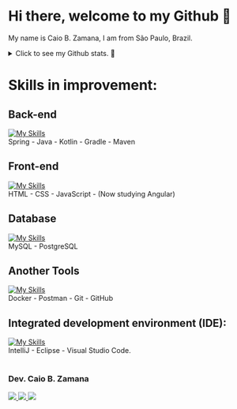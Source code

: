 
<!--
//Paleta de cores azul saúde
https://color.adobe.com/pt/search?q=azul%20sa%C3%BAde

//gráfico de commit
https://ashutosh00710.github.io/github-readme-activity-graph/

### Hi there 👋


Here are some ideas to get you started:

- 🔭 I’m currently working on ...
- 🌱 I’m currently learning ...
- 👯 I’m looking to collaborate on ...
- 🤔 I’m looking for help with ...
- 💬 Ask me about ...
- 📫 How to reach me: ...
- 😄 Pronouns: ...
- ⚡ Fun fact: ...
-->

  
<!-- <img width=100% src="https://capsule-render.vercel.app/api?type=waving&color=0487D9&height=120&section=header"/> -->

# Hi there, welcome to my Github 👋 

My name is Caio B. Zamana, I am from São Paulo, Brazil.<br>


<!-- [![Typing SVG](https://readme-typing-svg.herokuapp.com/?color=0487D9&size=35&center=true&vCenter=true&width=1000&lines=HELLO,+my+name+is+Caio+Bello,+from+Brasil-SP;Welcome+to+my+Github's+profile!+:%29)](https://git.io/typing-svg) -->


<details>

  <summary>Click to see my Github stats. 🔭</summary>
   <br>
   
<div align="center">  
  <img width="49%" height="195px" src="https://github-readme-stats.vercel.app/api?username=caiobello&show_icons=true" alt="Caio Zamana github stats" /> 
  <img width="44%" height="195px" src="https://github-readme-stats.vercel.app/api/top-langs/?username=caiobello&layout=compact" />
</div>


</details>


<!-- https://skillicons.dev/ -->
<!--Icons: https://github.com/tandpfun/skill-icons#readme -->
# Skills in improvement:
<!--[![My Skills](https://skillicons.dev/icons?i=java,kotlin,spring,postman,git,github,gradle,maven,mysql,docker,html,css,js,angular&theme=light)](https://github.com/caiobello/)-->
<!-- Java, Kotlin, Spring, Postman, Git, Github, Gradle, Maven, MySql, Docker, Html, CSS, JavaScrpit, and now studying Angular. -->
 ## Back-end
 [![My Skills](https://skillicons.dev/icons?i=spring,java,kotlin,gradle,maven&theme=light)](https://github.com/caiobello/)<br>
Spring - Java - Kotlin - Gradle - Maven

## Front-end
[![My Skills](https://skillicons.dev/icons?i=html,css,js,angular&theme=light)](https://github.com/caiobello/)<br>
HTML - CSS - JavaScript - (Now studying Angular)

## Database
[![My Skills](https://skillicons.dev/icons?i=mysql,postgres&theme=light)](https://github.com/caiobello/)<br>
MySQL - PostgreSQL	

## Another Tools
[![My Skills](https://skillicons.dev/icons?i=docker,postman,git,github&theme=light)](https://github.com/caiobello/)<br>
Docker - Postman - Git - GitHub

## Integrated development environment (IDE):
[![My Skills](https://skillicons.dev/icons?i=idea,eclipse,vscode&theme=light)](https://github.com/caiobello/)<br>
IntelliJ - Eclipse - Visual Studio Code.
<br>

<!--### Another tools:
MySql WorkBench, Oracle Virtual Box, XAMPP, Linux Ubuntu, Windows.
<br>
# -->

<!-- https://github.com/iuricode/readme-template/blob/main/badges/badges.md -->
#
### Dev. Caio B. Zamana
  <a href="https://www.linkedin.com/in/desenvolvedorcaiobello/" target="_blank"><img src="https://img.shields.io/badge/-LinkedIn-%230077B5?style=for-the-badge&logo=linkedin&logoColor=white" target="_blank">
  <a href="https://api.whatsapp.com/send?phone=55048991477921" target="_blank"><img src="https://img.shields.io/badge/WhatsApp-25D366?style=for-the-badge&logo=whatsapp&logoColor=white">
  <a href = "mailto:caiobzm@gmail.com"><img src="https://img.shields.io/badge/-Gmail-%23333?style=for-the-badge&logo=gmail&logoColor=white" target="_blank"></a>



<!-- <img width=100% src="https://capsule-render.vercel.app/api?type=waving&color=0487D9&height=120&section=footer"/> -->

